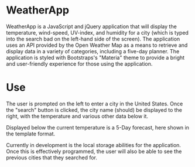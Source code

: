 # WeatherApp
WeatherApp is a JavaScript and jQuery application that will display the temperature, wind-speed, UV-index, and humidity for a city (which is typed into the search bad on the left-hand side of the screen). The application uses an API provided by the Open Weather Map as a means to retrieve and display data in a variety of categories, including a five-day planner. The application is styled with Bootstraps's "Materia" theme to provide a bright and user-friendly experience for those using the application.

# Use
The user is prompted on the left to enter a city in the United States. Once the "search" button is clicked, the city name (should) be displayed to the right, with the temperature and various other data below it.

Displayed below the current temperature is a 5-Day forecast, here shown in the template format.

Currently in development is the local storage abilities for the application. Once this is effectively programmed, the user will also be able to see the previous cities that they searched for.
